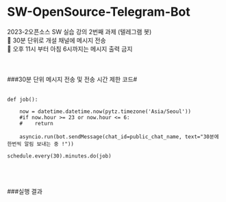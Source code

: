 # SW-OpenSource-Telegram-Bot


2023-2오픈소스 SW 실습 강의 2번째 과제 (텔레그램 봇) <br/>
📢 30분 단위로 개설 채널에 메시지 전송 <br/>
📢 오후 11시 부터 아침 6시까지는 메시지 출력 금지<br/>
<br/>
<br/>
<br/>
###30분 단위 메시지 전송  및 전송 시간 제한 코드#<br/>
<br/>

```
def job():

    now = datetime.datetime.now(pytz.timezone('Asia/Seoul'))
    #if now.hour >= 23 or now.hour <= 6:
    #    return

    asyncio.run(bot.sendMessage(chat_id=public_chat_name, text="30분에 한번씩 알림 보내는 중 !"))

schedule.every(30).minutes.do(job)
```
<br/>
<br/>
<br/>
###실행 결과<br/>
